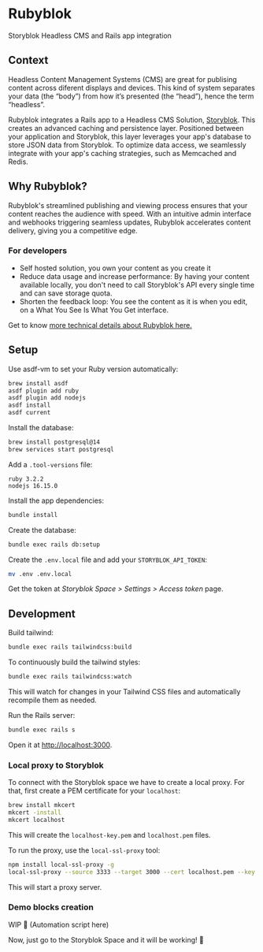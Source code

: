 # Rubyblok

Storyblok Headless CMS and Rails app integration

## Context
Headless Content Management Systems (CMS) are great for publising content across diferent displays and devices. This kind of system separates your data (the “body”) from how it’s presented (the “head”), hence the term “headless”. 

Rubyblok integrates a Rails app to a Headless CMS Solution, [Storyblok](https://www.storyblok.com/). This creates an advanced caching and persistence layer. Positioned between your application and Storyblok, this layer leverages your app's database to store JSON data from Storyblok. To optimize data access, we seamlessly integrate with your app's caching strategies, such as Memcached and Redis.

## Why Rubyblok?
Rubyblok's streamlined publishing and viewing process ensures that your content reaches the audience with speed. With an intuitive admin interface and webhooks triggering seamless updates, Rubyblok accelerates content delivery, giving you a competitive edge.

### For developers
- Self hosted solution, you own your content as you create it
- Reduce data usage and increase performance: By having your content available locally, you don't need to call Storyblok's API every single time and can save storage quota.
- Shorten the feedback loop: You see the content as it is when you edit, on a What You See Is What You Get interface.

Get to know [more technical details about Rubyblok here.](https://rubyblok-demo-staging-4f46f7cfa897.herokuapp.com/product-details)

## Setup

Use asdf-vm to set your Ruby version automatically:

```bash
brew install asdf
asdf plugin add ruby
asdf plugin add nodejs
asdf install
asdf current
```

Install the database:

```bash
brew install postgresql@14
brew services start postgresql
```

Add a `.tool-versions` file:
```
ruby 3.2.2
nodejs 16.15.0
```

Install the app dependencies:

```bash
bundle install
```

Create the database:

```bash
bundle exec rails db:setup
```

Create the `.env.local` file and add your `STORYBLOK_API_TOKEN`:

```bash
mv .env .env.local
```

Get the token at _Storyblok Space > Settings > Access token_ page.

## Development

Build tailwind:

```bash
bundle exec rails tailwindcss:build
```

To continuously build the tailwind styles:

```bash
bundle exec rails tailwindcss:watch
```

This will watch for changes in your Tailwind CSS files and automatically recompile them as needed.

Run the Rails server:

```bash
bundle exec rails s
```

Open it at [http://localhost:3000](http://localhost:3000).

### Local proxy to Storyblok

To connect with the Storyblok space we have to create a local proxy. For that, first create a PEM certificate for your `localhost`:

```bash
brew install mkcert
mkcert -install
mkcert localhost
```

This will create the `localhost-key.pem` and `localhost.pem` files.

To run the proxy, use the `local-ssl-proxy` tool:

```bash
npm install local-ssl-proxy -g
local-ssl-proxy --source 3333 --target 3000 --cert localhost.pem --key localhost-key.pem
```

This will start a proxy server. 

### Demo blocks creation
WIP :construction:
(Automation script here)

Now, just go to the Storyblok Space and it will be working! :tada: